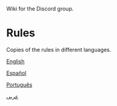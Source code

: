 Wiki for the Discord group.

# Rules
Copies of the rules in different languages.

[English](https://github.com/OracleNine/English/wiki/Rules)
 
[Español](https://github.com/OracleNine/English/wiki/Reglas)
 
[Português](https://github.com/OracleNine/English/wiki/Regras)
 
[عربى](https://github.com/OracleNine/English/wiki/القواعد)


